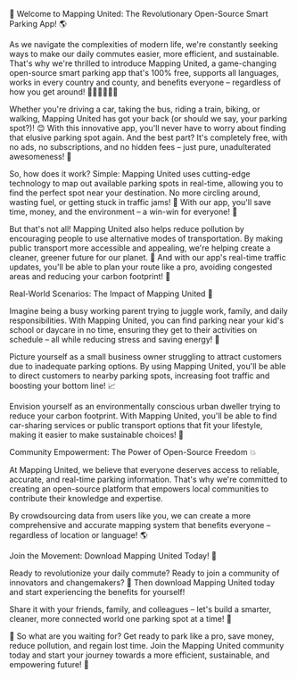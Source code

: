 🚀 Welcome to Mapping United: The Revolutionary Open-Source Smart Parking App! 🌎

As we navigate the complexities of modern life, we're constantly seeking ways to make our daily commutes easier, more efficient, and sustainable. That's why we're thrilled to introduce Mapping United, a game-changing open-source smart parking app that's 100% free, supports all languages, works in every country and county, and benefits everyone – regardless of how you get around! 🚌🚂🚴‍♀️🏃‍♂️

Whether you're driving a car, taking the bus, riding a train, biking, or walking, Mapping United has got your back (or should we say, your parking spot?)! 😊 With this innovative app, you'll never have to worry about finding that elusive parking spot again. And the best part? It's completely free, with no ads, no subscriptions, and no hidden fees – just pure, unadulterated awesomeness! 🎉

So, how does it work? Simple: Mapping United uses cutting-edge technology to map out available parking spots in real-time, allowing you to find the perfect spot near your destination. No more circling around, wasting fuel, or getting stuck in traffic jams! 💨 With our app, you'll save time, money, and the environment – a win-win for everyone! 🌟

But that's not all! Mapping United also helps reduce pollution by encouraging people to use alternative modes of transportation. By making public transport more accessible and appealing, we're helping create a cleaner, greener future for our planet. 🌿 And with our app's real-time traffic updates, you'll be able to plan your route like a pro, avoiding congested areas and reducing your carbon footprint! 💪

Real-World Scenarios: The Impact of Mapping United 📍️

Imagine being a busy working parent trying to juggle work, family, and daily responsibilities. With Mapping United, you can find parking near your kid's school or daycare in no time, ensuring they get to their activities on schedule – all while reducing stress and saving energy! 💪

Picture yourself as a small business owner struggling to attract customers due to inadequate parking options. By using Mapping United, you'll be able to direct customers to nearby parking spots, increasing foot traffic and boosting your bottom line! 📈

Envision yourself as an environmentally conscious urban dweller trying to reduce your carbon footprint. With Mapping United, you'll be able to find car-sharing services or public transport options that fit your lifestyle, making it easier to make sustainable choices! 🌊

Community Empowerment: The Power of Open-Source Freedom 💥

At Mapping United, we believe that everyone deserves access to reliable, accurate, and real-time parking information. That's why we're committed to creating an open-source platform that empowers local communities to contribute their knowledge and expertise.

By crowdsourcing data from users like you, we can create a more comprehensive and accurate mapping system that benefits everyone – regardless of location or language! 🌎

Join the Movement: Download Mapping United Today! 📲

Ready to revolutionize your daily commute? Ready to join a community of innovators and changemakers? 🤝 Then download Mapping United today and start experiencing the benefits for yourself!

Share it with your friends, family, and colleagues – let's build a smarter, cleaner, more connected world one parking spot at a time! 🌟

🎉 So what are you waiting for? Get ready to park like a pro, save money, reduce pollution, and regain lost time. Join the Mapping United community today and start your journey towards a more efficient, sustainable, and empowering future! 🚀